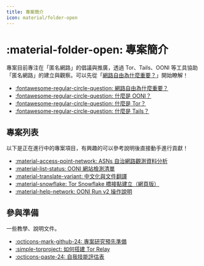```yaml
---
title: 專案簡介
icon: material/folder-open
---
```


# :material-folder-open: 專案簡介

專案目前專注在「匿名網路」的倡議與推廣，透過 Tor、Tails、OONI 等工具協助「匿名網路」的建立與觀察。可以先從「[網路自由為什麼重要？](../internet-freedom-matter.md)」開始瞭解！

<div class="grid cards" markdown>

- [:fontawesome-regular-circle-question: 網路自由為什麼重要？](../internet-freedom-matter.md)
- [:fontawesome-regular-circle-question: 什麼是 OONI？](../what-is-ooni.md)
- [:fontawesome-regular-circle-question: 什麼是 Tor？](../what-is-tor.md)
- [:fontawesome-regular-circle-question: 什麼是 Tails？](../what-is-tails.md)

</div>

## 專案列表

以下是正在進行中的專案項目，有興趣的可以參考說明後直接動手進行貢獻！

<div class="grid cards" markdown>

- [:material-access-point-network: ASNs 自治網路觀測資料分析](../ooni-asns-coverage.md)
- [:material-list-status: OONI 網站檢測清單](../ooni-weblists.md)
- [:material-translate-variant: 中文化與文件翻譯](../ooni-i18n.md)
- [:material-snowflake: Tor Snowflake 橋接點建立（網頁版）](../tor-snowflake.md)
- [:material-help-network: OONI Run v2 操作說明](./ooni-run-v2.md)

</div>

## 參與準備

一些教學、說明文件。

<div class="grid cards" markdown>

- [:octicons-mark-github-24: 專案研究預先準備](../setup-repo.md)
- [:simple-torproject: 如何搭建 Tor Relay](../setup-tor-relay.md)
- [:octicons-paste-24: 自我技能評估表](../setup-skill-level.md)

</div>
